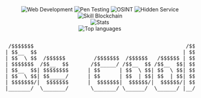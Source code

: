 <div align="center">
 
<img src="https://img.shields.io/badge/Skill-Web%20Development-%23111111" alt="Web Development" />
<img src="https://img.shields.io/badge/Skill-Pen%20Testing-%23111111" alt="Pen Testing" />
<img src="https://img.shields.io/badge/Skill-OSINT-%23111111" alt="OSINT" />
<img src="https://img.shields.io/badge/Skill-Hidden%20Service-%237D4698" alt="Hidden Service" />
<img src="https://img.shields.io/badge/Skill-Blockchain-%23111111" alt="Skill Blockchain" />
 
<div> 
 <img src="https://github-readme-stats.vercel.app/api?username=Ange-Rodriguez&title_color=ffffff&bg_color=111111&icon_color=ffffff&count_private=true&show_icons=true&include_all_commits=true&langs_count=6&text_color=ffffff" alt="Stats" />
</div>
<div>
  <img src="https://github-readme-stats.vercel.app/api/top-langs?username=Ange-Rodriguez&title_color=ffffff&bg_color=111111&langs_count=6&text_color=ffffff&layout=compact" alt="Top languages" />
 </div>

<pre>

 /$$$$$$$                                                /$$    
| $$__  $$                                              | $$    
| $$  \ $$  /$$$$$$         /$$$$$$$  /$$$$$$   /$$$$$$ | $$    
| $$$$$$$  /$$__  $$       /$$_____/ /$$__  $$ /$$__  $$| $$    
| $$__  $$| $$$$$$$$      | $$      | $$  \ $$| $$  \ $$| $$    
| $$  \ $$| $$_____/      | $$      | $$  | $$| $$  | $$| $$    
| $$$$$$$/|  $$$$$$$      |  $$$$$$$|  $$$$$$/|  $$$$$$/| $$ /$$
|_______/  \_______/       \_______/ \______/  \______/ |__/|__/
                                                                
</pre>
</div>
